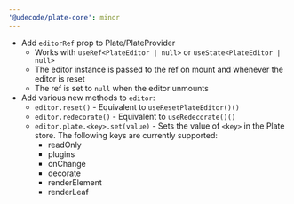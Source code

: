 ```yaml
---
'@udecode/plate-core': minor
---
```


- Add `editorRef` prop to Plate/PlateProvider
  - Works with `useRef<PlateEditor | null>` or `useState<PlateEditor | null>`
  - The editor instance is passed to the ref on mount and whenever the editor is reset
  - The ref is set to `null` when the editor unmounts
- Add various new methods to `editor`:
  - `editor.reset()` - Equivalent to `useResetPlateEditor()()`
  - `editor.redecorate()` - Equivalent to `useRedecorate()()`
  - `editor.plate.<key>.set(value)` - Sets the value of `<key>` in the Plate store. The following keys are currently supported:
    - readOnly
    - plugins
    - onChange
    - decorate
    - renderElement
    - renderLeaf
